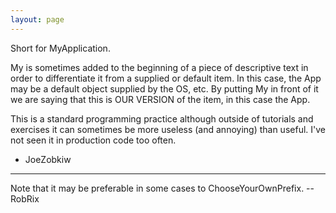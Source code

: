 ```yaml
---
layout: page
---
```


Short for MyApplication.

My is sometimes added to the beginning of a piece of descriptive text in order to differentiate it from a supplied or default item. In this case, the App may be a default object supplied by the OS, etc. By putting My in front of it we are saying that this is OUR VERSION of the item, in this case the App. 

This is a standard programming practice although outside of tutorials and exercises it can sometimes be more useless (and annoying) than useful. I've not seen it in production code too often.

- JoeZobkiw

----

Note that it may be preferable in some cases to ChooseYourOwnPrefix. -- RobRix
